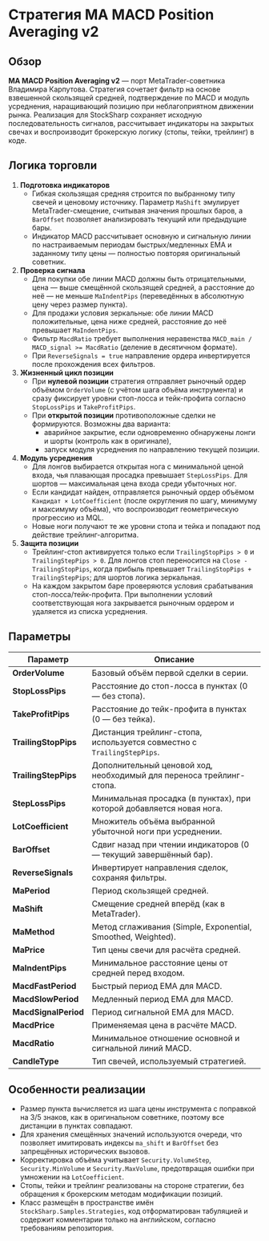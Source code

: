 # Стратегия MA MACD Position Averaging v2

## Обзор
**MA MACD Position Averaging v2** — порт MetaTrader-советника Владимира Карпутова. Стратегия сочетает фильтр на основе взвешенной скользящей средней, подтверждение по MACD и модуль усреднения, наращивающий позицию при неблагоприятном движении рынка. Реализация для StockSharp сохраняет исходную последовательность сигналов, рассчитывает индикаторы на закрытых свечах и воспроизводит брокерскую логику (стопы, тейки, трейлинг) в коде.

## Логика торговли
1. **Подготовка индикаторов**
   - Гибкая скользящая средняя строится по выбранному типу свечей и ценовому источнику. Параметр `MaShift` эмулирует MetaTrader-смещение, считывая значения прошлых баров, а `BarOffset` позволяет анализировать текущий или предыдущие бары.
   - Индикатор MACD рассчитывает основную и сигнальную линии по настраиваемым периодам быстрых/медленных EMA и заданному типу цены — полностью повторяя оригинальный советник.
2. **Проверка сигнала**
   - Для покупки обе линии MACD должны быть отрицательными, цена — выше смещённой скользящей средней, а расстояние до неё — не меньше `MaIndentPips` (переведённых в абсолютную цену через размер пункта).
   - Для продажи условия зеркальные: обе линии MACD положительные, цена ниже средней, расстояние до неё превышает `MaIndentPips`.
   - Фильтр `MacdRatio` требует выполнения неравенства `MACD_main / MACD_signal >= MacdRatio` (деление в десятичном формате). 
   - При `ReverseSignals = true` направление ордера инвертируется после прохождения всех фильтров.
3. **Жизненный цикл позиции**
   - При **нулевой позиции** стратегия отправляет рыночный ордер объёмом `OrderVolume` (с учётом шага объёма инструмента) и сразу фиксирует уровни стоп-лосса и тейк-профита согласно `StopLossPips` и `TakeProfitPips`.
   - При **открытой позиции** противоположные сделки не формируются. Возможны два варианта: 
     - аварийное закрытие, если одновременно обнаружены лонги и шорты (контроль как в оригинале),
     - запуск модуля усреднения по направлению текущей позиции.
4. **Модуль усреднения**
   - Для лонгов выбирается открытая нога с минимальной ценой входа, чья плавающая просадка превышает `StepLossPips`. Для шортов — максимальная цена входа среди убыточных ног.
   - Если кандидат найден, отправляется рыночный ордер объёмом `Кандидат × LotCoefficient` (после округления по шагу, минимуму и максимуму объёма), что воспроизводит геометрическую прогрессию из MQL.
   - Новые ноги получают те же уровни стопа и тейка и попадают под действие трейлинг-алгоритма.
5. **Защита позиции**
   - Трейлинг-стоп активируется только если `TrailingStopPips > 0` и `TrailingStepPips > 0`. Для лонгов стоп переносится на `Close - TrailingStopPips`, когда прибыль превышает `TrailingStopPips + TrailingStepPips`; для шортов логика зеркальная.
   - На каждом закрытом баре проверяются условия срабатывания стоп-лосса/тейк-профита. При выполнении условий соответствующая нога закрывается рыночным ордером и удаляется из списка усреднения.

## Параметры
| Параметр | Описание |
| --- | --- |
| **OrderVolume** | Базовый объём первой сделки в серии. |
| **StopLossPips** | Расстояние до стоп-лосса в пунктах (0 — без стопа). |
| **TakeProfitPips** | Расстояние до тейк-профита в пунктах (0 — без тейка). |
| **TrailingStopPips** | Дистанция трейлинг-стопа, используется совместно с `TrailingStepPips`. |
| **TrailingStepPips** | Дополнительный ценовой ход, необходимый для переноса трейлинг-стопа. |
| **StepLossPips** | Минимальная просадка (в пунктах), при которой добавляется новая нога. |
| **LotCoefficient** | Множитель объёма выбранной убыточной ноги при усреднении. |
| **BarOffset** | Сдвиг назад при чтении индикаторов (0 — текущий завершённый бар). |
| **ReverseSignals** | Инвертирует направления сделок, сохраняя фильтры. |
| **MaPeriod** | Период скользящей средней. |
| **MaShift** | Смещение средней вперёд (как в MetaTrader). |
| **MaMethod** | Метод сглаживания (Simple, Exponential, Smoothed, Weighted). |
| **MaPrice** | Тип цены свечи для расчёта средней. |
| **MaIndentPips** | Минимальное расстояние цены от средней перед входом. |
| **MacdFastPeriod** | Быстрый период EMA для MACD. |
| **MacdSlowPeriod** | Медленный период EMA для MACD. |
| **MacdSignalPeriod** | Период сигнальной EMA для MACD. |
| **MacdPrice** | Применяемая цена в расчёте MACD. |
| **MacdRatio** | Минимальное отношение основной и сигнальной линий MACD. |
| **CandleType** | Тип свечей, используемый стратегией. |

## Особенности реализации
- Размер пункта вычисляется из шага цены инструмента с поправкой на 3/5 знаков, как в оригинальном советнике, поэтому все дистанции в пунктах совпадают.
- Для хранения смещённых значений используются очереди, что позволяет имитировать индексы `ma_shift` и `BarOffset` без запрещённых исторических вызовов.
- Корректировка объёма учитывает `Security.VolumeStep`, `Security.MinVolume` и `Security.MaxVolume`, предотвращая ошибки при умножении на `LotCoefficient`.
- Стопы, тейки и трейлинг реализованы на стороне стратегии, без обращения к брокерским методам модификации позиций.
- Класс размещён в пространстве имён `StockSharp.Samples.Strategies`, код отформатирован табуляцией и содержит комментарии только на английском, согласно требованиям репозитория.
